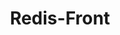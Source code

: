 ---
title: "Redis-Front"
description: "An open-source cross-platform Redis GUI."
subDesc: "An open-source cross-platform Redis GUI."
feature1Img: ""
feature1Title: ""
feature1Desc: ""
feature2Img: ""
feature2Title: ""
feature2Desc: ""
feature3Img: ""
feature3Title: ""
feature3Desc: ""
feature4Img: ""
feature4Title: ""
feature4Desc: ""
feature5Img: ""
feature5Title: ""
feature5Desc: ""
feature6Img: ""
feature6Title: ""
feature6Desc: ""
startUp: "Start up"
link: "https://www.redisfront.com"
github: "https://github.com/dromara/RedisFront"
gitee: "https://gitee.com/dromara/RedisFront"
level: "tool"
weight: 15
icon: "/img/logo/redisFront.png"
showIntroduce: false
showFeature: false
---